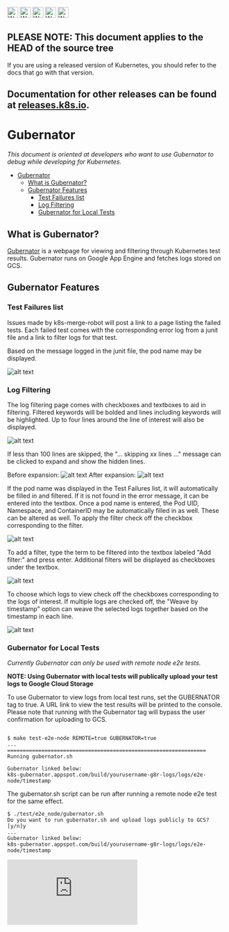 <!-- BEGIN MUNGE: UNVERSIONED_WARNING -->

<!-- BEGIN STRIP_FOR_RELEASE -->

<img src="http://kubernetes.io/kubernetes/img/warning.png" alt="WARNING"
     width="25" height="25">
<img src="http://kubernetes.io/kubernetes/img/warning.png" alt="WARNING"
     width="25" height="25">
<img src="http://kubernetes.io/kubernetes/img/warning.png" alt="WARNING"
     width="25" height="25">
<img src="http://kubernetes.io/kubernetes/img/warning.png" alt="WARNING"
     width="25" height="25">
<img src="http://kubernetes.io/kubernetes/img/warning.png" alt="WARNING"
     width="25" height="25">

<h2>PLEASE NOTE: This document applies to the HEAD of the source tree</h2>

If you are using a released version of Kubernetes, you should
refer to the docs that go with that version.

Documentation for other releases can be found at
[releases.k8s.io](http://releases.k8s.io).
</strong>
--

<!-- END STRIP_FOR_RELEASE -->

<!-- END MUNGE: UNVERSIONED_WARNING -->

# Gubernator

*This document is oriented at developers who want to use Gubernator to debug while developing for Kubernetes.*

<!-- BEGIN MUNGE: GENERATED_TOC -->

- [Gubernator](#gubernator)
  - [What is Gubernator?](#what-is-gubernator)
  - [Gubernator Features](#gubernator-features)
    - [Test Failures list](#test-failures-list)
    - [Log Filtering](#log-filtering)
    - [Gubernator for Local Tests](#gubernator-for-local-tests)

<!-- END MUNGE: GENERATED_TOC -->

## What is Gubernator?

[Gubernator](https://k8s-gubernator.appspot.com/) is a webpage for viewing and filtering through Kubernetes
 test results. Gubernator runs on Google App Engine and fetches logs stored on GCS.

## Gubernator Features

### Test Failures list

Issues made by k8s-merge-robot will post a link to a page listing the failed tests.
Each failed test comes with the corresponding error log from a junit file and a link
to filter logs for that test.

Based on the message logged in the junit file, the pod name may be displayed.

![alt text](https://github.com/kubernetes/kubernetes/docs/devel/gubernator-images/testfailures.png)


### Log Filtering

The log filtering page comes with checkboxes and textboxes to aid in filtering. Filtered keywords will be bolded
and lines including keywords will be highlighted. Up to four lines around the line of interest will also be displayed.

![alt text](https://github.com/kubernetes/kubernetes/docs/devel/gubernator-images/filterpage.png)

If less than 100 lines are skipped, the "... skipping xx lines ..." message can be clicked to expand and show
the hidden lines.

Before expansion:
![alt text](https://github.com/kubernetes/kubernetes/docs/devel/gubernator-images/skipping1.png)
After expansion:
![alt text](https://github.com/kubernetes/kubernetes/docs/devel/gubernator-images/skipping2.png)

If the pod name was displayed in the Test Failures list, it will automatically be filled in and filtered.
If it is not found in the error message, it can be entered into the textbox. Once a pod name
is entered, the Pod UID, Namespace, and ContainerID may be automatically filled in as well. These can be
altered as well. To apply the filter check off the checkbox corresponding to the filter.

![alt text](https://github.com/kubernetes/kubernetes/docs/devel/gubernator-images/filterpage1.png)

To add a filter, type the term to be filtered into the textbox labeled "Add filter:" and press enter. 
Additional filters will be displayed as checkboxes under the textbox.

![alt text](https://github.com/kubernetes/kubernetes/docs/devel/gubernator-images/filterpage3.png)

To choose which logs to view check off the checkboxes corresponding to the logs of interest. If multiple logs are
checked off, the "Weave by timestamp" option can weave the selected logs together based on the timestamp in each line.

![alt text](https://github.com/kubernetes/kubernetes/docs/devel/gubernator-images/filterpage2.png)

### Gubernator for Local Tests

*Currently Gubernator can only be used with remote node e2e tests.*

**NOTE: Using Gubernator with local tests will publically upload your test logs to Google Cloud Storage**

To use Gubernator to view logs from local test runs, set the GUBERNATOR tag to true.
A URL link to view the test results will be printed to the console.
Please note that running with the Gubernator tag will bypass the user confirmation for uploading to GCS.

```console

$ make test-e2e-node REMOTE=true GUBERNATOR=true
...
================================================================
Running gubernator.sh

Gubernator linked below:
k8s-gubernator.appspot.com/build/yourusername-g8r-logs/logs/e2e-node/timestamp
```

The gubernator.sh script can be run after running a remote node e2e test for the same effect.

```console
$ ./test/e2e_node/gubernator.sh
Do you want to run gubernator.sh and upload logs publicly to GCS? [y/n]y
...
Gubernator linked below:
k8s-gubernator.appspot.com/build/yourusername-g8r-logs/logs/e2e-node/timestamp
```

<!-- BEGIN MUNGE: GENERATED_ANALYTICS -->
[![Analytics](https://kubernetes-site.appspot.com/UA-36037335-10/GitHub/docs/devel/gubernator.md?pixel)]()
<!-- END MUNGE: GENERATED_ANALYTICS -->
